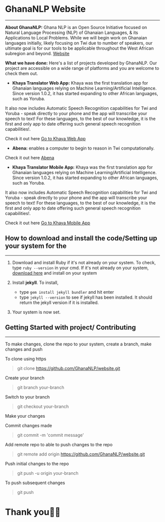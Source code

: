 # GhanaNLP Website

---

**About GhanaNLP:** Ghana NLP is an Open Source Initiative focused on Natural Language Processing (NLP) of Ghanaian Languages, & its Applications to Local Problems. While we will begin work on Ghanaian languages initially, likely focusing on Twi due to number of speakers, our ultimate goal is for our tools to be applicable throughout the West African subregion and beyond. [Website](https://ghananlp.org/)

**What we have done:** Here's a list of projects developed by GhanaNLP. Our project are accessible on a wide range of platforms and you are welcome to check them out. 



- **Khaya Translator Web App:** Khaya was the first translation app for Ghanaian languages relying on Machine Learning/Artificial Intelligence. Since version 1.0.2, it has started expanding to other African languages, such as Yoruba.

It also now includes Automatic Speech Recognition capabilities for Twi and Yoruba - speak directly to your phone and the app will transcribe your speech to text! For these languages, to the best of our knowledge, it is the first and only app to date offering such general speech recognition capabilities!.

Check it out here [Go to Khaya Web App](https://ghananlp.org/project/translator-webapp/)


- **Abena:** enables a computer to begin to reason in Twi computationally.

Check it out here [Abena](https://ghananlp.org/project/abena/)


- **Khaya Translator Mobile App:** Khaya was the first translation app for Ghanaian languages relying on Machine Learning/Artificial Intelligence. Since version 1.0.2, it has started expanding to other African languages, such as Yoruba.

It also now includes Automatic Speech Recognition capabilities for Twi and Yoruba - speak directly to your phone and the app will transcribe your speech to text! For these languages, to the best of our knowledge, it is the first and only app to date offering such general speech recognition capabilities!.

Check it out here [Go to Khaya Mobile App](https://ghananlp.org/project/khaya-android/)


## How to download and install the code/Setting up your system for the 

---

1. Download and install Ruby if it's not already on your system. To check, type `ruby --version` in your cmd. If it's not already on your system, [download here](https://rubyinstaller.org/downloads/) and install on your system

2. Install **jekyll**. To install,
    - type `gem install jekyll bundler` and hit enter
    - type `jekyll --version` to see if jekyll has been installed. It should return the jekyll version if it is installed.

3. Your system is now set.


## Getting Started with project/ Contributing

---

To make changes, clone the repo to your system, create a branch, make changes and push

To clone using https
> git clone https://github.com/GhanaNLP/website.git

Create your branch
> git branch your-branch

Switch to your branch
> git checkout your-branch

Make your changes

Commit changes made
> git commit -m 'commit message'

Add remote repo to able to push changes to the repo
> git remote add origin https://github.com/GhanaNLP/website.git

Push initial changes to the repo
> git push -u origin your-branch

To push subsequent changes
> git push

# Thank you🙏🏾


